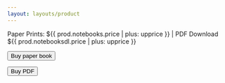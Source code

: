 ```yaml
---
layout: layouts/product
---
```

Paper Prints: ${{ prod.notebooks.price | plus: upprice }} | PDF Download ${{ prod.notebooksdl.price | plus: upprice }}
<div class="">
<button class=" btn snipcart-add-item"
  data-item-id="{{ sku }}"
  data-item-price="{{ prod.notebooks.price |plus: upprice }}"
  data-item-description="{{ short }}"
  data-item-image="/img/prod/{{ img.thumb }}"
  data-item-url="{{ settings.site_url }}{{ prod.notebooks.url}}{{ url }}"
  data-item-name="{{ title }}"
  data-item-file-weight="{{ prod.notebooks.weight }}">
  <i class="fa-duotone fa-cart-plus"></i> Buy paper book
</button>


<button class=" btn snipcart-add-item"
  data-item-id="{{ sku }}-pdf"
  data-item-price="{{ prod.notebooksdl.price |plus: upprice }}"
  data-item-description="{{ short }}"
  data-item-image="/img/prod/{{ img.thumb }}"
  data-item-url="{{ settings.site_url }}{{ prod.notebooks.url}}{{ url }}"
  data-item-name="{{ title }} PDF"
  data-item-file-guid="{{ guid }}">
  <i class="fa-duotone fa-download"></i> Buy PDF
</button>
</div>